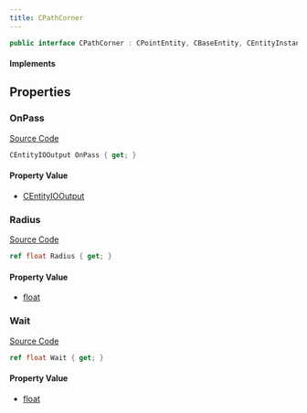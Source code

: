 ```yaml
---
title: CPathCorner
---
```


```csharp
public interface CPathCorner : CPointEntity, CBaseEntity, CEntityInstance, ISchemaClass<CEntityInstance>, ISchemaClass<CBaseEntity>, ISchemaClass<CPointEntity>, ISchemaClass<CPathCorner>, ISchemaField, ISchemaClass, INativeHandle
```

#### Implements

## Properties

### OnPass

[Source Code](https://github.com/swiftly-solution/swiftlys2/blob/main/managed/src/SwiftlyS2.Generated/Schemas/Interfaces/CPathCorner.cs#L21)

```csharp
CEntityIOOutput OnPass { get; }
```

#### Property Value

- [CEntityIOOutput](/docs/api/shared/schemadefinitions/centityiooutput)

### Radius

[Source Code](https://github.com/swiftly-solution/swiftlys2/blob/main/managed/src/SwiftlyS2.Generated/Schemas/Interfaces/CPathCorner.cs#L19)

```csharp
ref float Radius { get; }
```

#### Property Value

- [float](https://learn.microsoft.com/dotnet/api/system.single)

### Wait

[Source Code](https://github.com/swiftly-solution/swiftlys2/blob/main/managed/src/SwiftlyS2.Generated/Schemas/Interfaces/CPathCorner.cs#L17)

```csharp
ref float Wait { get; }
```

#### Property Value

- [float](https://learn.microsoft.com/dotnet/api/system.single)

